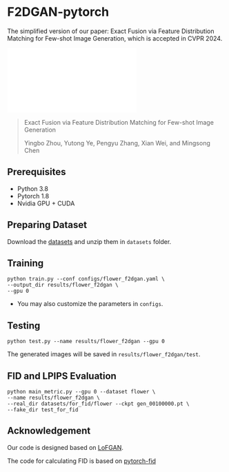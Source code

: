 # F2DGAN-pytorch

The simplified version of our paper: Exact Fusion via Feature Distribution Matching for Few-shot Image Generation, which is accepted in CVPR 2024.

![framework](pictures/framework.pdf)
> Exact Fusion via Feature Distribution Matching for Few-shot Image Generation
> 
> Yingbo Zhou, Yutong Ye, Pengyu Zhang, Xian Wei, and Mingsong Chen
> 

## Prerequisites
- Python 3.8
- Pytorch 1.8
- Nvidia GPU + CUDA

## Preparing Dataset
Download the [datasets](https://portland-my.sharepoint.com/:f:/g/personal/zhenggu4-c_my_cityu_edu_hk/ErQRAfnkT1xJqaTZwB7ZVWoBrAu86flhwQeuBoHMS-bfVA?e=gaaeAZ) and unzip them in `datasets` folder.

## Training
```shell
python train.py --conf configs/flower_f2dgan.yaml \
--output_dir results/flower_f2dgan \
--gpu 0
```

* You may also customize the parameters in `configs`.


## Testing
```shell
python test.py --name results/flower_f2dgan --gpu 0
```

The generated images will be saved in `results/flower_f2dgan/test`.


## FID and LPIPS Evaluation
```shell
python main_metric.py --gpu 0 --dataset flower \
--name results/flower_f2dgan \
--real_dir datasets/for_fid/flower --ckpt gen_00100000.pt \
--fake_dir test_for_fid
```

## Acknowledgement
Our code is designed based on [LoFGAN](https://github.com/edward3862/LoFGAN-pytorch).

The code for calculating FID is based on [pytorch-fid](https://github.com/mseitzer/pytorch-fid)
